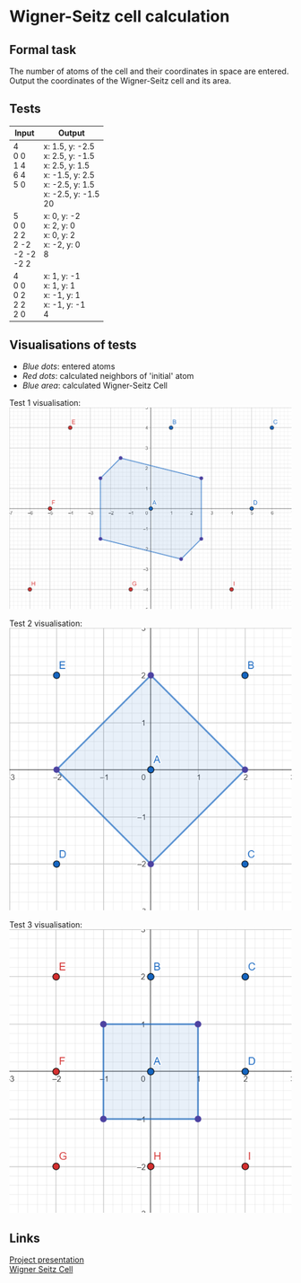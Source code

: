 # Wigner-Seitz cell calculation

## Formal task
The number of atoms of the cell and their coordinates in space are entered. Output the coordinates of the Wigner-Seitz cell and its area.

## Tests 

| Input                                       | Output                                                                                                                |
|---------------------------------------------|-----------------------------------------------------------------------------------------------------------------------|
| 4<br>0 0<br>1 4<br>6 4<br>5 0<br><br><br>   | x: 1.5, y: -2.5<br>x: 2.5, y: -1.5<br>x: 2.5, y: 1.5<br>x: -1.5, y: 2.5<br>x: -2.5, y: 1.5<br>x: -2.5, y: -1.5 <br>20 |   
| 5<br>0 0<br>2 2<br>2 -2<br> -2 -2<br> -2 2  | x: 0, y: -2<br>x: 2, y: 0<br>x: 0, y: 2<br>x: -2, y: 0<br>8<br><br>                                                   |
| 4<br>0 0<br>0 2<br>2 2<br>2 0               | x: 1, y: -1<br>x: 1, y: 1<br>x: -1, y: 1<br>x: -1, y: -1<br>4                                                         |
## Visualisations of tests

- *Blue dots*: entered atoms
- *Red dots*: calculated neighbors of 'initial' atom
- *Blue area*: calculated Wigner-Seitz Cell

Test 1 visualisation:  
![test_1.png](https://raw.githubusercontent.com/axelbunt/wigner-seitz-cell-calculation/main/assets/test_1.png)

Test 2 visualisation:  
![test_2.png](https://raw.githubusercontent.com/axelbunt/wigner-seitz-cell-calculation/main/assets/test_2.png)

Test 3 visualisation:  
![test_3.png](https://raw.githubusercontent.com/axelbunt/wigner-seitz-cell-calculation/main/assets/test_3.png)  

## Links
[Project presentation](https://docs.google.com/presentation/d/1fOl5tqzPE-S7Qgi6AVF63OB6G5AeXLH3dSqGM8U1Rls/edit?usp=sharing)  
[Wigner Seitz Cell](https://en.wikipedia.org/wiki/Wigner%E2%80%93Seitz_cell)
